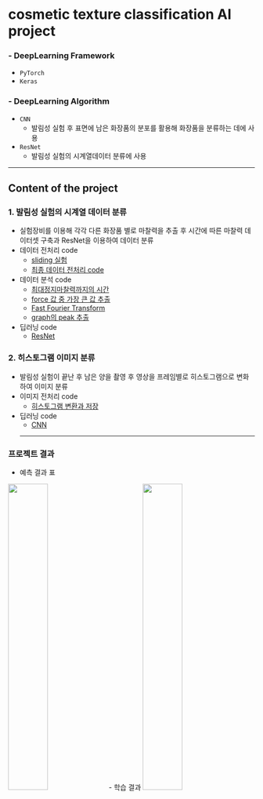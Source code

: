 # cosmetic texture classification AI project

### - DeepLearning Framework
  - `PyTorch`
  - `Keras`
 
 ### - DeepLearning Algorithm
  - `CNN`
    - 발림성 실험 후 표면에 남은 화장품의 분포를 활용해 화장품을 분류하는 데에 사용
  - `ResNet`
    - 발림성 실험의 시계열데이터 분류에 사용
    
 ---
## Content of the project
### 1. 발림성 실험의 시계열 데이터 분류
- 실험장비를 이용해 각각 다른 화장품 별로 마찰력을 추출 후 시간에 따른 마찰력 데이터셋 구축과 ResNet을 이용하여 데이터 분류
- 데이터 전처리 code
  - [sliding 실험](https://github.com/yuumiin/AI_project/blob/main/sliding_preprocessing.py)
  - [최종 데이터 전처리 code](https://github.com/yuumiin/AI_project/blob/main/preprocessing.py)
- 데이터 분석 code
  - [최대정지마찰력까지의 시간](https://github.com/yuumiin/AI_project/blob/main/increasing_time.py)
  - [force 값 중 가장 큰 값 추출](https://github.com/yuumiin/AI_project/blob/main/max_value.py)   
  - [Fast Fourier Transform](https://github.com/yuumiin/AI_project/blob/main/fft.py)
  - [graph의 peak 추출](https://github.com/yuumiin/AI_project/blob/main/peak_analysis.py)
- 딥러닝 code
  -  [ResNet](https://github.com/yuumiin/AI_project/blob/main/ResNet.ipynb)

### 2. 히스토그램 이미지 분류
- 발림성 실험이 끝난 후 남은 양을 촬영 후 영상을 프레임별로 히스토그램으로 변화하여 이미지 분류
- 이미지 전처리 code
  - [히스토그램 변환과 저장](https://github.com/yuumiin/AI_project/blob/main/preprocessing_hist.py)
- 딥러닝 code
  -  [CNN](https://github.com/yuumiin/AI_project/blob/main/torch_model_CNN.ipynb)
  ---
### 프로젝트 결과
- 예측 결과 표
<img src="https://user-images.githubusercontent.com/68880847/132706446-fb54d420-ac61-48c7-a7a2-0be59ecd8320.png" width="40%"> 
- 학습 결과
<img src="https://user-images.githubusercontent.com/68880847/132706460-0cf96978-f4f2-461a-8620-a6765a5c4fea.png" width="40%">
